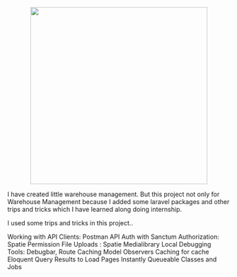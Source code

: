 <p align="center"><a href="https://laravel.com" target="_blank"><img src="https://raw.githubusercontent.com/laravel/art/master/logo-lockup/5%20SVG/2%20CMYK/1%20Full%20Color/laravel-logolockup-cmyk-red.svg" width="400"></a></p>

<p>I have created little warehouse management. But this project not only for Warehouse Management because I added some laravel packages and other trips and tricks which I have learned along doing internship.</p>

<p> I used some trips and tricks in this project..</p>
Working with API Clients: Postman
API Auth with Sanctum
Authorization: Spatie Permission 
File Uploads : Spatie Medialibrary
Local Debugging Tools: Debugbar,
Route Caching
Model Observers
Caching for cache Eloquent Query Results to Load Pages Instantly
Queueable Classes and Jobs</p>
